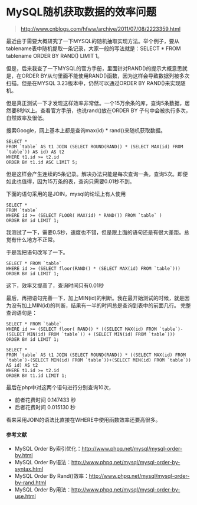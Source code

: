 # MySQL随机获取数据的效率问题
> http://www.cnblogs.com/hfww/archive/2011/07/08/2223359.html

 最近由于需要大概研究了一下MYSQL的随机抽取实现方法。举个例子，要从tablename表中随机提取一条记录，大家一般的写法就是：SELECT * FROM tablename ORDER BY RAND() LIMIT 1。
 
 但是，后来我查了一下MYSQL的官方手册，里面针对RAND()的提示大概意思就是，在ORDER BY从句里面不能使用RAND()函数，因为这样会导致数据列被多次扫描。但是在MYSQL 3.23版本中，仍然可以通过ORDER BY RAND()来实现随机。
 
 但是真正测试一下才发现这样效率非常低。一个15万余条的库，查询5条数据，居然要8秒以上。查看官方手册，也说rand()放在ORDER BY 子句中会被执行多次，自然效率及很低。
 
 搜索Google，网上基本上都是查询max(id) * rand()来随机获取数据。
 ```mysql
SELECT * 
FROM `table` AS t1 JOIN (SELECT ROUND(RAND() * (SELECT MAX(id) FROM `table`)) AS id) AS t2 
WHERE t1.id >= t2.id 
ORDER BY t1.id ASC LIMIT 5;
```
但是这样会产生连续的5条记录。解决办法只能是每次查询一条，查询5次。即便如此也值得，因为15万条的表，查询只需要0.01秒不到。

下面的语句采用的是JOIN，mysql的论坛上有人使用
```mysql
SELECT * 
FROM `table` 
WHERE id >= (SELECT FLOOR( MAX(id) * RAND()) FROM `table` ) 
ORDER BY id LIMIT 1;
```

我测试了一下，需要0.5秒，速度也不错，但是跟上面的语句还是有很大差距。总觉有什么地方不正常。

于是我把语句改写了一下。
```mysql
SELECT * FROM `table` 
WHERE id >= (SELECT floor(RAND() * (SELECT MAX(id) FROM `table`)))  
ORDER BY id LIMIT 1;
```
这下，效率又提高了，查询时间只有0.01秒

最后，再把语句完善一下，加上MIN(id)的判断。我在最开始测试的时候，就是因为没有加上MIN(id)的判断，结果有一半的时间总是查询到表中的前面几行。
完整查询语句是：
```mysql
SELECT * FROM `table` 
WHERE id >= (SELECT floor( RAND() * ((SELECT MAX(id) FROM `table`)-(SELECT MIN(id) FROM `table`)) + (SELECT MIN(id) FROM `table`)))  
ORDER BY id LIMIT 1;

SELECT * 
FROM `table` AS t1 JOIN (SELECT ROUND(RAND() * ((SELECT MAX(id) FROM `table`)-(SELECT MIN(id) FROM `table`))+(SELECT MIN(id) FROM `table`)) AS id) AS t2 
WHERE t1.id >= t2.id 
ORDER BY t1.id LIMIT 1;
```

最后在php中对这两个语句进行分别查询10次，

- 前者花费时间 0.147433 秒
- 后者花费时间 0.015130 秒

看来采用JOIN的语法比直接在WHERE中使用函数效率还要高很多。

#### 参考文献
- MySQL Order By索引优化：http://www.phpq.net/mysql/mysql-order-by.html
- MySQL Order By语法：http://www.phpq.net/mysql/mysql-order-by-syntax.html
- MySQL Order By Rand()效率：http://www.phpq.net/mysql/mysql-order-by-rand.html
- MySQL Order By用法：http://www.phpq.net/mysql/mysql-order-by-use.html